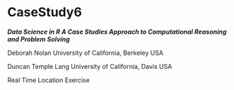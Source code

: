 # CaseStudy6
___Data Science in R
A Case Studies Approach to 
Computational Reasoning  
and Problem Solving___

Deborah Nolan
University of California, Berkeley
USA

Duncan Temple Lang
University of California, Davis
USA

Real Time Location Exercise
